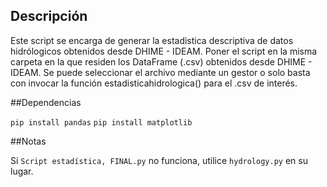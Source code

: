 ## Descripción

Este script se encarga de generar la estadistica descriptiva de datos hidrólogicos obtenidos desde DHIME - IDEAM.
Poner el script en la misma carpeta en la que residen los DataFrame (.csv) obtenidos desde DHIME - IDEAM.
Se puede seleccionar el archivo mediante un gestor o solo basta con invocar la función estadisticahidrologica() para el .csv de interés.

##Dependencias

`pip install pandas`
`pip install matplotlib`

##Notas

Si `Script estadística, FINAL.py`  no funciona, utilice `hydrology.py`  en su lugar.  